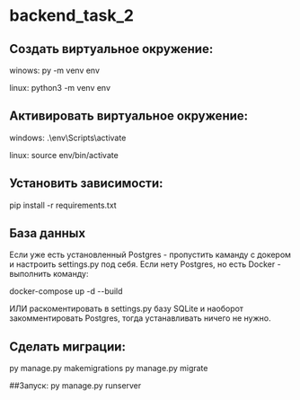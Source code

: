 # backend_task_2
## Создать виртуальное окружение:

winows:
py -m venv env

linux:
python3 -m venv env

## Активировать виртуальное окружение:

windows:
.\env\Scripts\activate

linux:
source env/bin/activate

## Установить зависимости:
pip install -r requirements.txt

## База данных

Если уже есть установленный Postgres - пропустить каманду с докером и настроить settings.py под себя.
Если нету Postgres, но есть Docker - выполнить команду:

docker-compose up -d --build

ИЛИ раскоментировать в settings.py базу SQLite и наоборот закомментировать Postgres, тогда устанавливать ничего не нужно.

## Сделать миграции:

py manage.py makemigrations
py manage.py migrate

##Запуск:
py manage.py runserver
